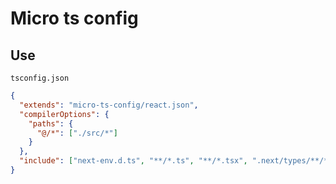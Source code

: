 # Micro ts config

## Use

`tsconfig.json`

```json
{
  "extends": "micro-ts-config/react.json",
  "compilerOptions": {
    "paths": {
      "@/*": ["./src/*"]
    }
  },
  "include": ["next-env.d.ts", "**/*.ts", "**/*.tsx", ".next/types/**/*.ts"],
}
```